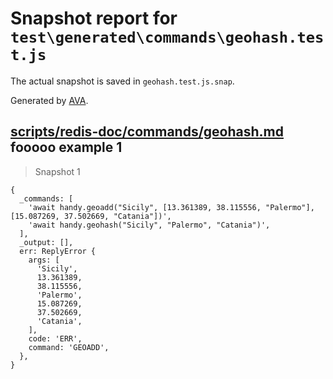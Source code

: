 # Snapshot report for `test\generated\commands\geohash.test.js`

The actual snapshot is saved in `geohash.test.js.snap`.

Generated by [AVA](https://ava.li).

## [scripts/redis-doc/commands/geohash.md](../../../../scripts/redis-doc/commands/geohash.md) fooooo example 1

> Snapshot 1

    {
      _commands: [
        'await handy.geoadd("Sicily", [13.361389, 38.115556, "Palermo"], [15.087269, 37.502669, "Catania"])',
        'await handy.geohash("Sicily", "Palermo", "Catania")',
      ],
      _output: [],
      err: ReplyError {
        args: [
          'Sicily',
          13.361389,
          38.115556,
          'Palermo',
          15.087269,
          37.502669,
          'Catania',
        ],
        code: 'ERR',
        command: 'GEOADD',
      },
    }

